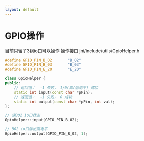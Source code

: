 ```yaml
---
layout: default
---
```

# GPIO操作

目前只留了3组io口可以操作
操作接口 jni/include/utils/GpioHelper.h
```c++
#define GPIO_PIN_B_02		"B_02"
#define GPIO_PIN_B_03		"B_03"
#define GPIO_PIN_E_20		"E_20"

class GpioHelper {
public:
	// 返回值：  -1 失败， 1/0(高/低电平) 成功
	static int input(const char *pPin);
	// 返回值：  -1 失败， 0 成功
	static int output(const char *pPin, int val);
};

// 读B02 io口状态
GpioHelper::input(GPIO_PIN_B_02);

// B02 io口输出高电平
GpioHelper::output(GPIO_PIN_B_02, 1);
```